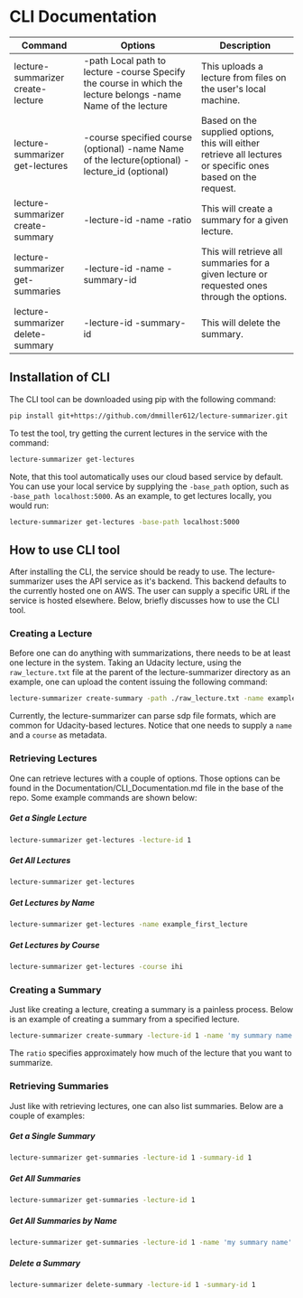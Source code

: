 # CLI Documentation

| Command                           | Options                                                                                                                                | Description                                                                                                  |
|-----------------------------------|----------------------------------------------------------------------------------------------------------------------------------------|--------------------------------------------------------------------------------------------------------------|
| lecture-summarizer create-lecture | -path Local path to lecture -course Specify the course in which the lecture belongs -name Name of the lecture                          | This uploads a lecture from files on the user's local machine.                                               |
| lecture-summarizer get-lectures   | -course specified course (optional) -name Name of the lecture(optional) -lecture_id (optional)                                         | Based on the supplied options, this will either retrieve all lectures or specific ones based on the request. |
| lecture-summarizer create-summary | -lecture-id -name -ratio                                                                                                               | This will create a summary for a  given lecture.                                                             |
| lecture-summarizer get-summaries  | -lecture-id -name -summary-id                                                                                                          | This will retrieve all summaries  for a given lecture or requested ones through the options.                 |
| lecture-summarizer delete-summary | -lecture-id -summary-id                                                                                                                | This will delete the summary.                                                                                |


## Installation of CLI

The CLI tool can be downloaded using pip with the following command:

```bash
pip install git+https://github.com/dmmiller612/lecture-summarizer.git
```

To test the tool, try getting the current lectures in the service with the command: 
```bash
lecture-summarizer get-lectures
```

Note, that this tool automatically uses our cloud based service by default. You can use your local service by supplying 
the `-base_path` option, such as `-base_path localhost:5000`. As an example, to get lectures locally, you would run: 
```bash
lecture-summarizer get-lectures -base-path localhost:5000
``` 


## How to use CLI tool

After installing the CLI, the service should be ready to use. The lecture-summarizer uses the API service as 
it's backend. This backend defaults to the currently hosted one on AWS. The user can supply a specific URL if the 
service is hosted elsewhere. Below, briefly discusses how to use the CLI tool.

### Creating a Lecture

Before one can do anything with summarizations, there needs to be at least one lecture in the system. Taking an Udacity 
lecture, using the `raw_lecture.txt` file at the parent of the lecture-summarizer directory as an example, one can upload 
the content issuing the following command:

```bash
lecture-summarizer create-summary -path ./raw_lecture.txt -name example_first_lecture -course IHI
```

Currently, the lecture-summarizer can parse sdp file formats, which are common for Udacity-based lectures. Notice that one 
needs to supply a `name` and a `course` as metadata.

### Retrieving Lectures

One can retrieve lectures with a couple of options. Those options can be found in the Documentation/CLI_Documentation.md 
file in the base of the repo. Some example commands are shown below:

##### Get a Single Lecture
```bash
lecture-summarizer get-lectures -lecture-id 1
```

##### Get All  Lectures
```bash
lecture-summarizer get-lectures
```

##### Get Lectures by Name
```bash
lecture-summarizer get-lectures -name example_first_lecture
```

##### Get Lectures by Course
```bash
lecture-summarizer get-lectures -course ihi
```

### Creating a Summary

Just like creating a lecture, creating a summary is a painless process. Below is an example of creating a summary from 
a specified lecture.

```bash
lecture-summarizer create-summary -lecture-id 1 -name 'my summary name' -ratio 0.2
``` 

The `ratio` specifies approximately how much of the lecture that you want to summarize.

### Retrieving Summaries

Just like with retrieving lectures, one can also list summaries. Below are a couple of examples:

##### Get a Single Summary
```bash
lecture-summarizer get-summaries -lecture-id 1 -summary-id 1
```

##### Get All Summaries
```bash
lecture-summarizer get-summaries -lecture-id 1
```

##### Get All Summaries by Name
```bash
lecture-summarizer get-summaries -lecture-id 1 -name 'my summary name'
```

##### Delete a Summary
```bash
lecture-summarizer delete-summary -lecture-id 1 -summary-id 1
```
